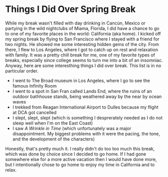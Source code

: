 # Things I Did Over Spring Break

While my break wasn't filled with day drinking in Cancún, Mexico or partying in the wild nightclubs of Miama, Florida, I did have a chance to go to one of my favorite places in the world: California (aka home). I kicked off my spring break by flying to San Francisco where I stayed with a friend for two nights. He showed me some interesting hidden gems of the city. From there, I flew to Los Angeles, where I got to catch up on rest and relaxation with family. It was a pretty chill break for me, one of my favorite types of breaks, especially since college seems to turn me into a bit of an insomniac. Anyway, here are some interesthing things I did over break. This list is in no particular order.

* I went to The Broad museum in Los Angeles, where I go to see the famous Infinity Room
* I went to a spot in San Fran called Lands End, where the ruins of an outdoor bathhouse stands, being weathered away by the near by ocean waves
* I trekked from Reagan International Airport to Dulles because my flight at DCA got cancelled
* I slept, slept, slept (which is something I desprerately needed as I do not sleep well when I'm on the East Coast)
* I saw *A Wrinkle in Time* (which unfortunately was a major disappointment. My biggest problems with it were the pacing, the tone, and the development of the characters)

Honestly, that's pretty much it. I really didn't do too too much this break, which was done by choice since I decided to go home. If I had gone somewhere else for a more active vacation then I would have done more, but I intentionally chose to go home to enjoy my time in California and to relax. 
